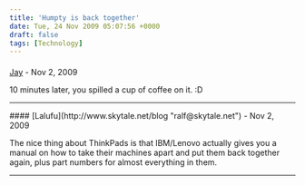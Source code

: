 ```yaml
---
title: 'Humpty is back together'
date: Tue, 24 Nov 2009 05:07:56 +0000
draft: false
tags: [Technology]
---
```



#### 
[Jay](http://noopenblockers.com "jason.dobies@gmail.com") - <time datetime="2009-11-24 09:56:41">Nov 2, 2009</time>

10 minutes later, you spilled a cup of coffee on it. :D
<hr />
#### 
[Lalufu](http://www.skytale.net/blog "ralf@skytale.net") - <time datetime="2009-11-24 04:49:46">Nov 2, 2009</time>

The nice thing about ThinkPads is that IBM/Lenovo actually gives you a manual on how to take their machines apart and put them back together again, plus part numbers for almost everything in them.
<hr />
